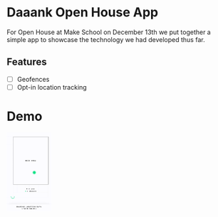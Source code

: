 # Daaank Open House App
For Open House at Make School on December 13th we put together a simple app
to showcase the technology we had developed thus far.

## Features
- [ ] Geofences
- [ ] Opt-in location tracking

# Demo
<img src="/docs/src/openhouse.gif" width="100px">

